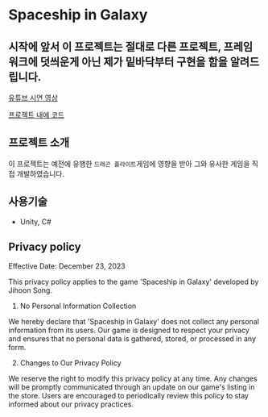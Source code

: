 # Spaceship in Galaxy

## 시작에 앞서 이 프로젝트는 절대로 다른 프로젝트, 프레임워크에 덧씌운게 아닌 제가 밑바닥부터 구현을 함을 알려드립니다.

[유튜브 시연 영상](https://www.youtube.com/watch?v=AQrVwX5i1nI)



[프로젝트 내에 코드](https://github.com/jh2song/like-dragon-flight/tree/main/Assets/Scripts)

## 프로젝트 소개
이 프로젝트는 예전에 유행한 `드래곤 플라이트`게임에 영향을 받아 그와 유사한 게임을 직접 개발하였습니다.

## 사용기술
- Unity, C#

## Privacy policy
Effective Date: December 23, 2023

This privacy policy applies to the game 'Spaceship in Galaxy' developed by Jihoon Song.

1. No Personal Information Collection

We hereby declare that 'Spaceship in Galaxy' does not collect any personal information from its users. Our game is designed to respect your privacy and ensures that no personal data is gathered, stored, or processed in any form.

2. Changes to Our Privacy Policy

We reserve the right to modify this privacy policy at any time. Any changes will be promptly communicated through an update on our game's listing in the store. Users are encouraged to periodically review this policy to stay informed about our privacy practices.
